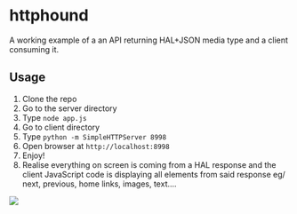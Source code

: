 # httphound

A working example of a an API returning HAL+JSON media type and a client consuming it.

## Usage

1. Clone the repo
2. Go to the server directory
3. Type `node app.js`
4. Go to client directory
5. Type `python -m SimpleHTTPServer 8998`
6. Open browser at `http://localhost:8998`
7. Enjoy!
8. Realise everything on screen is coming from a HAL response and the client JavaScript code is displaying all elements from said response eg/ next, previous, home links, images, text....

![](https://httpdog.com/images/200.jpg)
